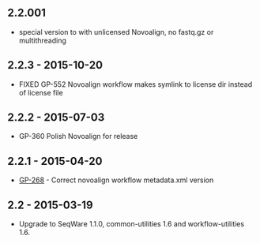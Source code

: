 ## 2.2.001
- special version to with unlicensed Novoalign, no fastq.gz or multithreading

## 2.2.3 - 2015-10-20
- FIXED GP-552 Novoalign workflow makes symlink to license dir instead of license file

## 2.2.2 - 2015-07-03
- GP-360 Polish Novoalign for release

## 2.2.1 - 2015-04-20
- [GP-268](https://jira.oicr.on.ca/browse/GP-268) - Correct novoalign workflow metadata.xml version

## 2.2 - 2015-03-19
- Upgrade to SeqWare 1.1.0, common-utilities 1.6 and workflow-utilities 1.6.
